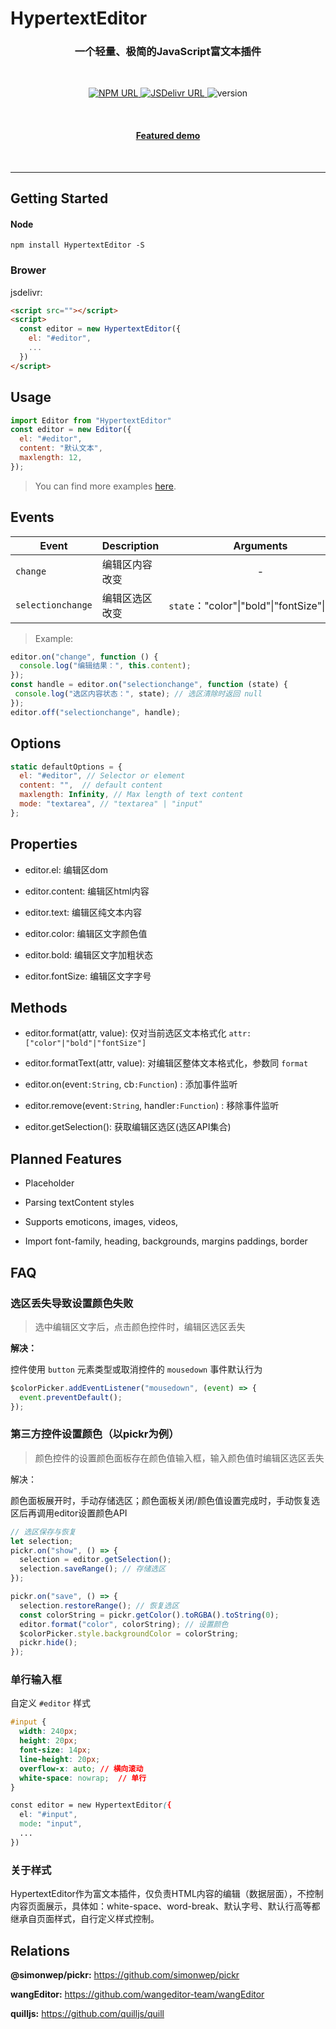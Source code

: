 # HypertextEditor

<h3 align="center">
    一个轻量、极简的JavaScript富文本插件
</h3>

<br/>

<p align="center">
  <a href="https://www.npmjs.com/package/HypertextEditor">
    <img
     alt="NPM URL"
     src="https://img.shields.io/badge/npm-HypertextEditor?logo=npm">
  </a>
  <a href="https://www.jsdelivr.com/package/npm/HypertextEditor">
    <img
     alt="JSDelivr URL"
     src="https://img.shields.io/badge/JsDelivr-ff5627">
  </a>
  <img
     alt="version"
     src="https://img.shields.io/badge/version-1.0.0-blue">
</p>

<br>

<h4 align="center">
  <a href="https://kid-1912.github.io/HypertextEditor/examples/">Featured demo</a>
</h4>

<br>

-------------

## Getting Started

#### Node

```shell
npm install HypertextEditor -S
```

### Brower

jsdelivr:

```html
<script src=""></script>
<script>
  const editor = new HypertextEditor({
    el: "#editor",
    ...
  })
</script>
```

## Usage

```js
import Editor from "HypertextEditor"
const editor = new Editor({
  el: "#editor",
  content: "默认文本",
  maxlength: 12,
});
```

> You can find more examples [here](EXAMPLES.md).

## Events

| Event             | Description | Arguments                           |
| ----------------- | ----------- |:-----------------------------------:|
| `change`          | 编辑区内容改变     | -                                   |
| `selectionchange` | 编辑区选区改变     | `state`："color"\|"bold"\|"fontSize"\|"text" |

> Example:

```js
editor.on("change", function () {
  console.log("编辑结果：", this.content);
});
const handle = editor.on("selectionchange", function (state) {
 console.log("选区内容状态：", state); // 选区清除时返回 null
});
editor.off("selectionchange", handle);
```

## Options

```js
static defaultOptions = {
  el: "#editor", // Selector or element
  content: "",  // default content
  maxlength: Infinity, // Max length of text content
  mode: "textarea", // "textarea" | "input"
};
```

## Properties

- editor.el: 编辑区dom

- editor.content: 编辑区html内容

- editor.text: 编辑区纯文本内容

- editor.color: 编辑区文字颜色值

- editor.bold: 编辑区文字加粗状态

- editor.fontSize: 编辑区文字字号

## Methods

- editor.format(attr, value): 仅对当前选区文本格式化 `attr:["color"|"bold"|"fontSize"]`

- editor.formatText(attr, value): 对编辑区整体文本格式化，参数同 `format`

- editor.on(event`:String`, cb`:Function`) : 添加事件监听

- editor.remove(event`:String`, handler`:Function`) : 移除事件监听

- editor.getSelection(): 获取编辑区选区(选区API集合)

## Planned Features

- Placeholder

- Parsing textContent styles

- Supports emoticons, images, videos, 

- Import font-family, heading, backgrounds, margins paddings, border

## FAQ

### 选区丢失导致设置颜色失败

> 选中编辑区文字后，点击颜色控件时，编辑区选区丢失

**解决：**

控件使用 `button` 元素类型或取消控件的 `mousedown` 事件默认行为

```js
$colorPicker.addEventListener("mousedown", (event) => {
  event.preventDefault();
});
```

### 第三方控件设置颜色（以pickr为例）

> 颜色控件的设置颜色面板存在颜色值输入框，输入颜色值时编辑区选区丢失

解决：

颜色面板展开时，手动存储选区；颜色面板关闭/颜色值设置完成时，手动恢复选区后再调用editor设置颜色API

```js
// 选区保存与恢复
let selection;
pickr.on("show", () => {
  selection = editor.getSelection();
  selection.saveRange(); // 存储选区
});

pickr.on("save", () => {
  selection.restoreRange(); // 恢复选区
  const colorString = pickr.getColor().toRGBA().toString(0);
  editor.format("color", colorString); // 设置颜色
  $colorPicker.style.backgroundColor = colorString;
  pickr.hide();
});
```

### 单行输入框

自定义 `#editor` 样式

```css
#input {
  width: 240px;
  height: 20px;
  font-size: 14px;
  line-height: 20px;
  overflow-x: auto; // 横向滚动
  white-space: nowrap;  // 单行
}

const editor = new HypertextEditor({
  el: "#input",
  mode: "input",
  ...
})
```

### 关于样式

HypertextEditor作为富文本插件，仅负责HTML内容的编辑（数据层面），不控制内容页面展示，具体如：white-space、word-break、默认字号、默认行高等都继承自页面样式，自行定义样式控制。

## Relations

**@simonwep/pickr:** https://github.com/simonwep/pickr

**wangEditor:** https://github.com/wangeditor-team/wangEditor

**quilljs:** https://github.com/quilljs/quill

